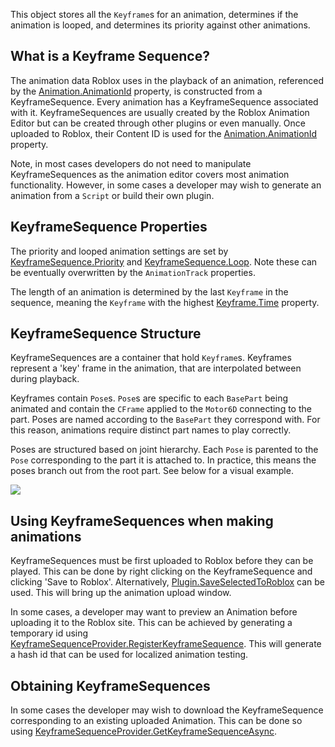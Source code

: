 This object stores all the `Keyframe`s for an animation, determines if the animation is looped, and determines its priority against other animations.

## What is a Keyframe Sequence?

The animation data Roblox uses in the playback of an animation, referenced by the [Animation.AnimationId](https://developer.roblox.com/api-reference/property/Animation/AnimationId) property, is constructed from a KeyframeSequence. Every animation has a KeyframeSequence associated with it. KeyframeSequences are usually created by the Roblox Animation Editor but can be created through other plugins or even manually. Once uploaded to Roblox, their Content ID is used for the [Animation.AnimationId](https://developer.roblox.com/api-reference/property/Animation/AnimationId) property.

Note, in most cases developers do not need to manipulate KeyframeSequences as the animation editor covers most animation functionality. However, in some cases a developer may wish to generate an animation from a `Script` or build their own plugin.

## KeyframeSequence Properties

The priority and looped animation settings are set by [KeyframeSequence.Priority](https://developer.roblox.com/api-reference/property/KeyframeSequence/Priority) and [KeyframeSequence.Loop](https://developer.roblox.com/api-reference/property/KeyframeSequence/Loop). Note these can be eventually overwritten by the `AnimationTrack` properties.

The length of an animation is determined by the last `Keyframe` in the sequence, meaning the `Keyframe` with the highest [Keyframe.Time](https://developer.roblox.com/api-reference/property/Keyframe/Time) property.

## KeyframeSequence Structure

KeyframeSequences are a container that hold `Keyframe`s. Keyframes represent a 'key' frame in the animation, that are interpolated between during playback.

Keyframes contain `Pose`s. `Pose`s are specific to each `BasePart` being animated and contain the `CFrame` applied to the `Motor6D` connecting to the part. Poses are named according to the `BasePart` they correspond with. For this reason, animations require distinct part names to play correctly.

Poses are structured based on joint hierarchy. Each `Pose` is parented to the `Pose` corresponding to the part it is attached to. In practice, this means the poses branch out from the root part. See below for a visual example.

![][1]

## Using KeyframeSequences when making animations

KeyframeSequences must be first uploaded to Roblox before they can be played. This can be done by right clicking on the KeyframeSequence and clicking 'Save to Roblox'. Alternatively, [Plugin.SaveSelectedToRoblox](https://developer.roblox.com/api-reference/function/Plugin/SaveSelectedToRoblox) can be used. This will bring up the animation upload window.

In some cases, a developer may want to preview an Animation before uploading it to the Roblox site. This can be achieved by generating a temporary id using [KeyframeSequenceProvider.RegisterKeyframeSequence](https://developer.roblox.com/api-reference/function/KeyframeSequenceProvider/RegisterKeyframeSequence). This will generate a hash id that can be used for localized animation testing.

## Obtaining KeyframeSequences

In some cases the developer may wish to download the KeyframeSequence corresponding to an existing uploaded Animation. This can be done so using [KeyframeSequenceProvider.GetKeyframeSequenceAsync](https://developer.roblox.com/api-reference/function/KeyframeSequenceProvider/GetKeyframeSequenceAsync).

[1]: https://developer.roblox.com/assets/blt2e767397c28fecda/KeyframeSequence_-_Copy.png